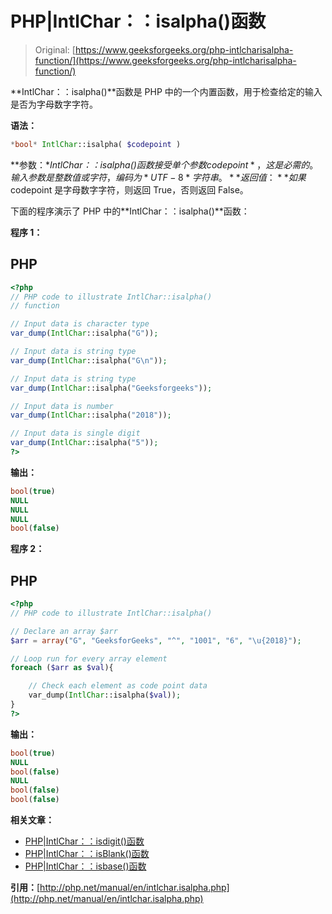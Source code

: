 # PHP|IntlChar：：isalpha()函数

> Original: [https://www.geeksforgeeks.org/php-intlcharisalpha-function/](https://www.geeksforgeeks.org/php-intlcharisalpha-function/)

**IntlChar：：isalpha()**函数是 PHP 中的一个内置函数，用于检查给定的输入是否为字母数字字符。

**语法：**

```php
*bool* IntlChar::isalpha( $codepoint )
```

**参数：**IntlChar：：isalpha()函数接受单个参数*$codepoint*，这是必需的。 输入参数是整数值或字符，编码为*UTF-8*字符串。
**返回值：**如果$codepoint 是字母数字字符，则返回 True，否则返回 False。

下面的程序演示了 PHP 中的**IntlChar：：isalpha()**函数：

**程序 1：**

## PHP

```php
<?php
// PHP code to illustrate IntlChar::isalpha()
// function

// Input data is character type
var_dump(IntlChar::isalpha("G"));

// Input data is string type
var_dump(IntlChar::isalpha("G\n"));

// Input data is string type
var_dump(IntlChar::isalpha("Geeksforgeeks"));

// Input data is number
var_dump(IntlChar::isalpha("2018"));

// Input data is single digit
var_dump(IntlChar::isalpha("5"));
?>
```

**输出：**

```php
bool(true) 
NULL 
NULL 
NULL 
bool(false)
```

**程序 2：**

## PHP

```php
<?php
// PHP code to illustrate IntlChar::isalpha()

// Declare an array $arr
$arr = array("G", "GeeksforGeeks", "^", "1001", "6", "\u{2018}");

// Loop run for every array element
foreach ($arr as $val){

    // Check each element as code point data
    var_dump(IntlChar::isalpha($val));
}
?>
```

**输出：**

```php
bool(true) 
NULL 
bool(false) 
NULL 
bool(false) 
bool(false) 
```

**相关文章：**

*   [PHP|IntlChar：：isdigit()函数](https://www.geeksforgeeks.org/php-intlcharisdigit-function/)
*   [PHP|IntlChar：：isBlank()函数](https://www.geeksforgeeks.org/php-intlcharisblank-function/)
*   [PHP|IntlChar：：isbase()函数](https://www.geeksforgeeks.org/php-intlcharisbase-function/)

**引用：**[http://php.net/manual/en/intlchar.isalpha.php](http://php.net/manual/en/intlchar.isalpha.php)